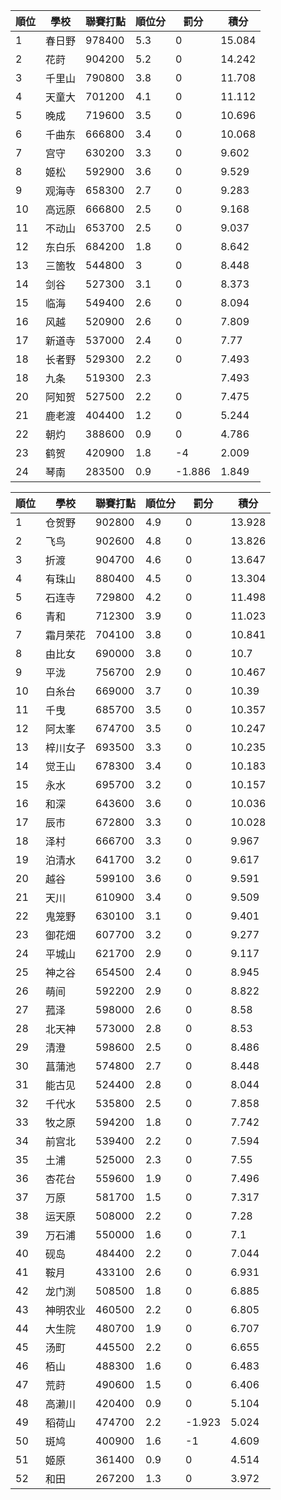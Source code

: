 順位|學校|聯賽打點|順位分|罰分|積分
-|-|-|-|-|-
1|春日野|978400|5.3|0|15.084
2|花莳|904200|5.2|0|14.242
3|千里山|790800|3.8|0|11.708
4|天童大|701200|4.1|0|11.112
5|晚成|719600|3.5|0|10.696
6|千曲东|666800|3.4|0|10.068
7|宫守|630200|3.3|0|9.602
8|姬松|592900|3.6|0|9.529
9|观海寺|658300|2.7|0|9.283
10|高远原|666800|2.5|0|9.168
11|不动山|653700|2.5|0|9.037
12|东白乐|684200|1.8|0|8.642
13|三箇牧|544800|3|0|8.448
14|剑谷|527300|3.1|0|8.373
15|临海|549400|2.6|0|8.094
16|风越|520900|2.6|0|7.809
17|新道寺|537000|2.4|0|7.77
18|长者野|529300|2.2|0|7.493
18|九条|519300|2.3||7.493
20|阿知贺|527500|2.2|0|7.475
21|鹿老渡|404400|1.2|0|5.244
22|朝灼|388600|0.9|0|4.786
23|鹤贺|420900|1.8|-4|2.009
24|琴南|283500|0.9|-1.886|1.849

順位|學校|聯賽打點|順位分|罰分|積分
-|-|-|-|-|-
1|仓贺野|902800|4.9|0|13.928
2|飞鸟|902600|4.8|0|13.826
3|折渡|904700|4.6|0|13.647
4|有珠山|880400|4.5|0|13.304
5|石连寺|729800|4.2|0|11.498
6|青和|712300|3.9|0|11.023
7|霜月荣花|704100|3.8|0|10.841
8|由比女|690000|3.8|0|10.7
9|平泷|756700|2.9|0|10.467
10|白糸台|669000|3.7|0|10.39
11|千曳|685700|3.5|0|10.357
12|阿太峯|674700|3.5|0|10.247
13|梓川女子|693500|3.3|0|10.235
14|觉王山|678300|3.4|0|10.183
15|永水|695700|3.2|0|10.157
16|和深|643600|3.6|0|10.036
17|辰市|672800|3.3|0|10.028
18|泽村|666700|3.3|0|9.967
19|泊清水|641700|3.2|0|9.617
20|越谷|599100|3.6|0|9.591
21|天川|610900|3.4|0|9.509
22|鬼笼野|630100|3.1|0|9.401
23|御花畑|607700|3.2|0|9.277
24|平城山|621700|2.9|0|9.117
25|神之谷|654500|2.4|0|8.945
26|萌间|592200|2.9|0|8.822
27|菰泽|598000|2.6|0|8.58
28|北天神|573000|2.8|0|8.53
29|清澄|598600|2.5|0|8.486
30|菖蒲池|574800|2.7|0|8.448
31|能古见|524400|2.8|0|8.044
32|千代水|535800|2.5|0|7.858
33|牧之原|594200|1.8|0|7.742
34|前宫北|539400|2.2|0|7.594
35|土浦|525000|2.3|0|7.55
36|杏花台|559600|1.9|0|7.496
37|万原|581700|1.5|0|7.317
38|运天原|508000|2.2|0|7.28
39|万石浦|550000|1.6|0|7.1
40|砚岛|484400|2.2|0|7.044
41|鞍月|433100|2.6|0|6.931
42|龙门渕|508500|1.8|0|6.885
43|神明农业|460500|2.2|0|6.805
44|大生院|480700|1.9|0|6.707
45|汤町|445500|2.2|0|6.655
46|栢山|488300|1.6|0|6.483
47|荒莳|490600|1.5|0|6.406
48|高濑川|420400|0.9|0|5.104
49|稻荷山|474700|2.2|-1.923|5.024
50|斑鸠|400900|1.6|-1|4.609
51|姬原|361400|0.9|0|4.514
52|和田|267200|1.3|0|3.972
